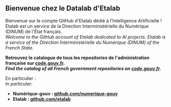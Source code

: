 ## Bienvenue chez le Datalab d'Etalab

Bienvenue sur le compte GitHub d'Etalab dédié à l'Intelligence Artificielle ! Etalab est un service de la Direction Interministérielle du Numérique (DINUM) de l'État français.  
*Welcome to the GitHub account of Etalab dedicated to AI projects. Etalab is a service of the Direction Interministérielle du Numérique (DINUM) of the French State.*

__Retrouvez le catalogue de tous les repositories de l'administration française sur [code.gouv.fr](https://code.gouv.fr/public/#/groups).__  
__*Find the catalog of all French government repositories on [code.gouv.fr](https://code.gouv.fr/public/#/groups).*__

En particulier :  
*In particular:*

- __Numérique-gouv : [github.com/numerique-gouv](https://github.com/numerique-gouv)__
- __Etalab : [github.com/etalab](https://github.com/etalab)__
